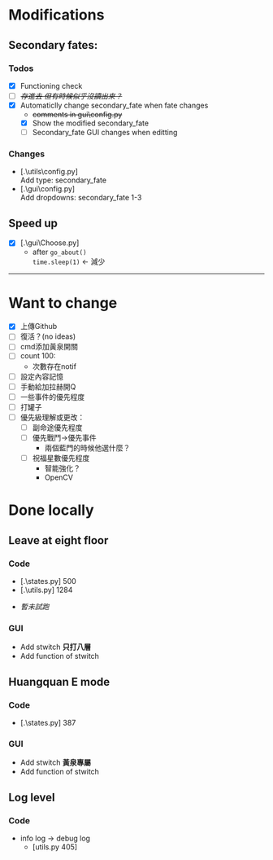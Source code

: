 # Modifications
## Secondary fates:
### Todos
- [x] Functioning check
- [ ] ~~*存進去 但有時候似乎沒讀出來？*~~
- [x] Automaticlly change secondary_fate when fate changes
  - ~~comments in gui\config.py~~
  - [x] Show the modified secondary_fate 
  -   [ ] Secondary_fate GUI changes when editting
### Changes
- [.\utils\config.py]<br>
  Add type: secondary_fate
- [.\gui\config.py]<br>
  Add dropdowns: secondary_fate 1-3
## Speed up
- [x] [.\gui\Choose.py] 
  - after `go_about()`<br>
    `time.sleep(1)` <- 減少
----------------
# Want to change
- [x] 上傳Github
- [ ] 復活？(no ideas)
- [ ] cmd添加黃泉開關
- [ ] count 100:
  - 次數存在notif
- [ ] 設定內容記憶
- [ ] 手動給加拉赫開Q
- [ ] 一些事件的優先程度
- [ ] 打罐子
- [ ] 優先級理解或更改：
  - [ ] 副命途優先程度
  - [ ] 優先戰鬥->優先事件
    - 兩個藍門的時候他選什麼？
  - [ ] 祝福星數優先程度
    - 智能強化？
    - OpenCV

# Done locally
## Leave at eight floor
### Code
- [.\states.py] 500 
- [.\utils.py] 1284
+ *暫未試跑*

### GUI
- Add stwitch **只打八層**
- Add function of stwitch

## Huangquan E mode
### Code
- [.\states.py] 387
### GUI
- Add stwitch **黃泉專屬**
- Add function of stwitch

## Log level
### Code
- info log -> debug log
  - [utils.py 405]
